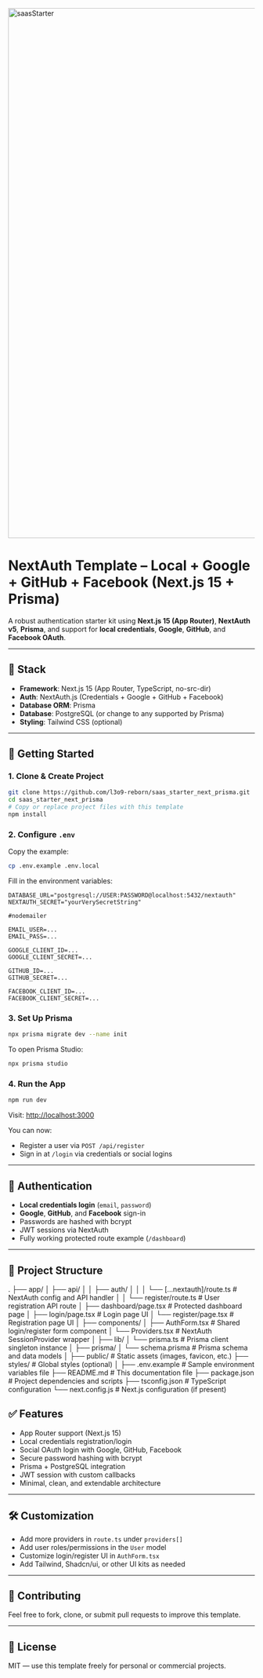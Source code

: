 
<img width="1920" height="1080" alt="saasStarter" src="https://github.com/user-attachments/assets/a030a2f3-a5d5-4093-b2ac-8c7fbf50258e" />


# NextAuth Template – Local + Google + GitHub + Facebook (Next.js 15 + Prisma)

A robust authentication starter kit using **Next.js 15 (App Router)**, **NextAuth v5**, **Prisma**, and support for **local credentials**, **Google**, **GitHub**, and **Facebook OAuth**.

---

## 🧱 Stack

* **Framework**: Next.js 15 (App Router, TypeScript, no-src-dir)
* **Auth**: NextAuth.js (Credentials + Google + GitHub + Facebook)
* **Database ORM**: Prisma
* **Database**: PostgreSQL (or change to any supported by Prisma)
* **Styling**: Tailwind CSS (optional)

---

## 🚀 Getting Started

### 1. Clone & Create Project

```bash
git clone https://github.com/l3o9-reborn/saas_starter_next_prisma.git
cd saas_starter_next_prisma
# Copy or replace project files with this template
npm install
```

### 2. Configure `.env`

Copy the example:

```bash
cp .env.example .env.local
```

Fill in the environment variables:

```env
DATABASE_URL="postgresql://USER:PASSWORD@localhost:5432/nextauth"
NEXTAUTH_SECRET="yourVerySecretString"

#nodemailer

EMAIL_USER=...
EMAIL_PASS=...

GOOGLE_CLIENT_ID=...
GOOGLE_CLIENT_SECRET=...

GITHUB_ID=...
GITHUB_SECRET=...

FACEBOOK_CLIENT_ID=...
FACEBOOK_CLIENT_SECRET=...
```

### 3. Set Up Prisma

```bash
npx prisma migrate dev --name init
```

To open Prisma Studio:

```bash
npx prisma studio
```

### 4. Run the App

```bash
npm run dev
```

Visit: [http://localhost:3000](http://localhost:3000)

You can now:

* Register a user via `POST /api/register`
* Sign in at `/login` via credentials or social logins

---

## 🔐 Authentication

* **Local credentials login** (`email`, `password`)
* **Google**, **GitHub**, and **Facebook** sign-in
* Passwords are hashed with bcrypt
* JWT sessions via NextAuth
* Fully working protected route example (`/dashboard`)

---

## 📁 Project Structure

.
├── app/
│   ├── api/
│   │   ├── auth/
│   │   │   └── [...nextauth]/route.ts       # NextAuth config and API handler
│   │   └── register/route.ts                 # User registration API route
│   ├── dashboard/page.tsx                    # Protected dashboard page
│   ├── login/page.tsx                        # Login page UI
│   └── register/page.tsx                     # Registration page UI
│
├── components/
│   ├── AuthForm.tsx                         # Shared login/register form component
│   └── Providers.tsx                        # NextAuth SessionProvider wrapper
│
├── lib/
│   └── prisma.ts                           # Prisma client singleton instance
│
├── prisma/
│   └── schema.prisma                       # Prisma schema and data models
│
├── public/                                # Static assets (images, favicon, etc.)
├── styles/                                # Global styles (optional)
│
├── .env.example                           # Sample environment variables file
├── README.md                             # This documentation file
├── package.json                          # Project dependencies and scripts
├── tsconfig.json                         # TypeScript configuration
└── next.config.js                        # Next.js configuration (if present)


## ✅ Features

* App Router support (Next.js 15)
* Local credentials registration/login
* Social OAuth login with Google, GitHub, Facebook
* Secure password hashing with bcrypt
* Prisma + PostgreSQL integration
* JWT session with custom callbacks
* Minimal, clean, and extendable architecture

---

## 🛠️ Customization

* Add more providers in `route.ts` under `providers[]`
* Add user roles/permissions in the `User` model
* Customize login/register UI in `AuthForm.tsx`
* Add Tailwind, Shadcn/ui, or other UI kits as needed

---

## 🤝 Contributing

Feel free to fork, clone, or submit pull requests to improve this template.

---

## 📄 License

MIT — use this template freely for personal or commercial projects.
